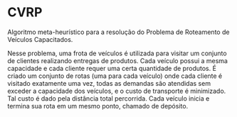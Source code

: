 # CVRP
Algoritmo meta-heurístico para a resolução do Problema de Roteamento de Veículos Capacitados.

Nesse problema, uma frota de veículos é utilizada para visitar um conjunto de clientes realizando entregas de produtos. Cada veículo possui a mesma capacidade e cada cliente requer uma certa quantidade de produtos. É criado um conjunto de rotas (uma para cada veículo) onde cada cliente é visitado exatamente uma vez, todas as demandas são atendidas sem exceder a capacidade dos veículos, e o custo de transporte é minimizado. Tal custo é dado pela distância total percorrida. Cada veículo inicia e termina sua rota em um mesmo ponto, chamado de depósito.
